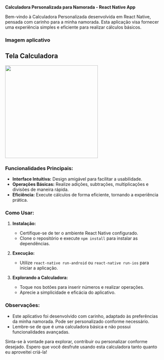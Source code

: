 **Calculadora Personalizada para Namorada - React Native App**

Bem-vindo à Calculadora Personalizada desenvolvida em React Native, pensada com carinho para a minha namorada. Esta aplicação visa fornecer uma experiência simples e eficiente para realizar cálculos básicos.

### Imagem aplicativo

## Tela Calculadora
<img src="https://github.com/DevSntosx71/AffectionateDigits/blob/main/lib/TelaCalculadora.jpeg?raw=true" width="300">


### Funcionalidades Principais:

- **Interface Intuitiva:** Design amigável para facilitar a usabilidade.
- **Operações Básicas:** Realize adições, subtrações, multiplicações e divisões de maneira rápida.
- **Eficiência:** Execute cálculos de forma eficiente, tornando a experiência prática.

### Como Usar:

1. **Instalação:**
   - Certifique-se de ter o ambiente React Native configurado.
   - Clone o repositório e execute `npm install` para instalar as dependências.

2. **Execução:**
   - Utilize `react-native run-android` ou `react-native run-ios` para iniciar a aplicação.

3. **Explorando a Calculadora:**
   - Toque nos botões para inserir números e realizar operações.
   - Aprecie a simplicidade e eficácia do aplicativo.

### Observações:

- Este aplicativo foi desenvolvido com carinho, adaptado às preferências da minha namorada. Pode ser personalizado conforme necessário.
- Lembre-se de que é uma calculadora básica e não possui funcionalidades avançadas.

Sinta-se à vontade para explorar, contribuir ou personalizar conforme desejado. Espero que você desfrute usando esta calculadora tanto quanto eu aproveitei criá-la!
